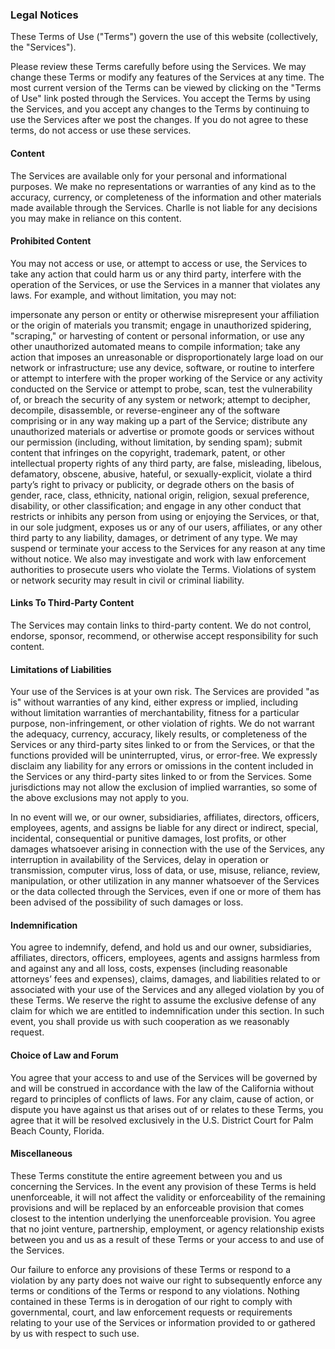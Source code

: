 ### Legal Notices
These Terms of Use ("Terms") govern the use of this website (collectively, the "Services").

Please review these Terms carefully before using the Services. We may change these Terms or modify any features of the Services at any time. The most current version of the Terms can be viewed by clicking on the "Terms of Use" link posted through the Services. You accept the Terms by using the Services, and you accept any changes to the Terms by continuing to use the Services after we post the changes. If you do not agree to these terms, do not access or use these services.

#### Content
The Services are available only for your personal and informational purposes. We make no representations or warranties of any kind as to the accuracy, currency, or completeness of the information and other materials made available through the Services. Charlle is not liable for any decisions you may make in reliance on this content.

#### Prohibited Content
You may not access or use, or attempt to access or use, the Services to take any action that could harm us or any third party, interfere with the operation of the Services, or use the Services in a manner that violates any laws. For example, and without limitation, you may not:

impersonate any person or entity or otherwise misrepresent your affiliation or the origin of materials you transmit;
engage in unauthorized spidering, "scraping," or harvesting of content or personal information, or use any other unauthorized automated means to compile information;
take any action that imposes an unreasonable or disproportionately large load on our network or infrastructure;
use any device, software, or routine to interfere or attempt to interfere with the proper working of the Service or any activity conducted on the Service or attempt to probe, scan, test the vulnerability of, or breach the security of any system or network;
attempt to decipher, decompile, disassemble, or reverse-engineer any of the software comprising or in any way making up a part of the Service;
distribute any unauthorized materials or advertise or promote goods or services without our permission (including, without limitation, by sending spam);
submit content that infringes on the copyright, trademark, patent, or other intellectual property rights of any third party, are false, misleading, libelous, defamatory, obscene, abusive, hateful, or sexually-explicit, violate a third party’s right to privacy or publicity, or degrade others on the basis of gender, race, class, ethnicity, national origin, religion, sexual preference, disability, or other classification; and
engage in any other conduct that restricts or inhibits any person from using or enjoying the Services, or that, in our sole judgment, exposes us or any of our users, affiliates, or any other third party to any liability, damages, or detriment of any type.
We may suspend or terminate your access to the Services for any reason at any time without notice. We also may investigate and work with law enforcement authorities to prosecute users who violate the Terms. Violations of system or network security may result in civil or criminal liability.

#### Links To Third-Party Content
The Services may contain links to third-party content. We do not control, endorse, sponsor, recommend, or otherwise accept responsibility for such content.

#### Limitations of Liabilities
Your use of the Services is at your own risk. The Services are provided "as is" without warranties of any kind, either express or implied, including without limitation warranties of merchantability, fitness for a particular purpose, non-infringement, or other violation of rights. We do not warrant the adequacy, currency, accuracy, likely results, or completeness of the Services or any third-party sites linked to or from the Services, or that the functions provided will be uninterrupted, virus, or error-free. We expressly disclaim any liability for any errors or omissions in the content included in the Services or any third-party sites linked to or from the Services. Some jurisdictions may not allow the exclusion of implied warranties, so some of the above exclusions may not apply to you.

In no event will we, or our owner, subsidiaries, affiliates, directors, officers, employees, agents, and assigns be liable for any direct or indirect, special, incidental, consequential or punitive damages, lost profits, or other damages whatsoever arising in connection with the use of the Services, any interruption in availability of the Services, delay in operation or transmission, computer virus, loss of data, or use, misuse, reliance, review, manipulation, or other utilization in any manner whatsoever of the Services or the data collected through the Services, even if one or more of them has been advised of the possibility of such damages or loss.

#### Indemnification
You agree to indemnify, defend, and hold us and our owner, subsidiaries, affiliates, directors, officers, employees, agents and assigns harmless from and against any and all loss, costs, expenses (including reasonable attorneys’ fees and expenses), claims, damages, and liabilities related to or associated with your use of the Services and any alleged violation by you of these Terms. We reserve the right to assume the exclusive defense of any claim for which we are entitled to indemnification under this section. In such event, you shall provide us with such cooperation as we reasonably request.

#### Choice of Law and Forum
You agree that your access to and use of the Services will be governed by and will be construed in accordance with the law of the California without regard to principles of conflicts of laws. For any claim, cause of action, or dispute you have against us that arises out of or relates to these Terms, you agree that it will be resolved exclusively in the U.S. District Court for Palm Beach County, Florida.

#### Miscellaneous
These Terms constitute the entire agreement between you and us concerning the Services. In the event any provision of these Terms is held unenforceable, it will not affect the validity or enforceability of the remaining provisions and will be replaced by an enforceable provision that comes closest to the intention underlying the unenforceable provision. You agree that no joint venture, partnership, employment, or agency relationship exists between you and us as a result of these Terms or your access to and use of the Services.

Our failure to enforce any provisions of these Terms or respond to a violation by any party does not waive our right to subsequently enforce any terms or conditions of the Terms or respond to any violations. Nothing contained in these Terms is in derogation of our right to comply with governmental, court, and law enforcement requests or requirements relating to your use of the Services or information provided to or gathered by us with respect to such use.